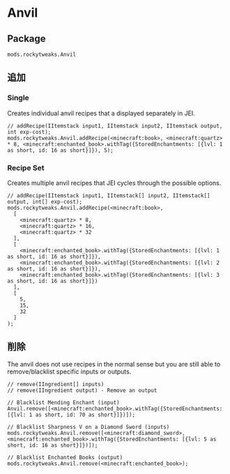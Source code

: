 # Anvil

## Package

`mods.rockytweaks.Anvil`

## 追加

### Single

Creates individual anvil recipes that a displayed separately in JEI.

```zenscript
// addRecipe(IItemstack input1, IItemstack input2, IItemstack output, int exp-cost);
mods.rockytweaks.Anvil.addRecipe(<minecraft:book>, <minecraft:quartz> * 8, <minecraft:enchanted_book>.withTag({StoredEnchantments: [{lvl: 1 as short, id: 16 as short}]}), 5);
```

### Recipe Set

Creates multiple anvil recipes that JEI cycles through the possible options.

```zenscript
// addRecipe(IItemstack input1, IItemstack[] input2, IItemstack[] output, int[] exp-cost);
mods.rockytweaks.Anvil.addRecipe(<minecraft:book>,
  [
    <minecraft:quartz> * 8,
    <minecraft:quartz> * 16,
    <minecraft:quartz> * 32
  ],
  [
    <minecraft:enchanted_book>.withTag({StoredEnchantments: [{lvl: 1 as short, id: 16 as short}]}),
    <minecraft:enchanted_book>.withTag({StoredEnchantments: [{lvl: 2 as short, id: 16 as short}]}),
    <minecraft:enchanted_book>.withTag({StoredEnchantments: [{lvl: 3 as short, id: 16 as short}]})
  ],
  [
    5,
    15,
    32
  ]
);
```

## 削除

The anvil does not use recipes in the normal sense but you are still able to remove/blacklist specific inputs or outputs.

```zenscript
// remove(IIngredient[] inputs)
// remove(IIngredient output) - Remove an output

// Blacklist Mending Enchant (input)
Anvil.remove([<minecraft:enchanted_book>.withTag({StoredEnchantments: [{lvl: 1 as short, id: 70 as short}]})]);

// Blacklist Sharpness V on a Diamond Sword (inputs)
mods.rockytweaks.Anvil.remove([<minecraft:diamond_sword>, <minecraft:enchanted_book>.withTag({StoredEnchantments: [{lvl: 5 as short, id: 16 as short}]})]);

// Blacklist Enchanted Books (output)
mods.rockytweaks.Anvil.remove(<minecraft:enchanted_book>);
```
